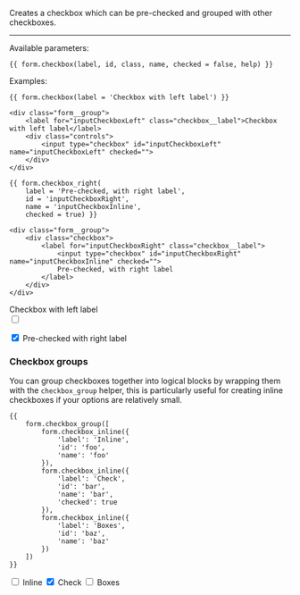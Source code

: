 Creates a checkbox which can be pre-checked and grouped with other checkboxes.

----

Available parameters:

    {{ form.checkbox(label, id, class, name, checked = false, help) }}

Examples:

    {{ form.checkbox(label = 'Checkbox with left label') }}

    <div class="form__group">
        <label for="inputCheckboxLeft" class="checkbox__label">Checkbox with left label</label>
        <div class="controls">
            <input type="checkbox" id="inputCheckboxLeft" name="inputCheckboxLeft" checked="">
        </div>
    </div>

    {{ form.checkbox_right(
        label = 'Pre-checked, with right label',
        id = 'inputCheckboxRight',
        name = 'inputCheckboxInline',
        checked = true) }}

    <div class="form__group">
        <div class="checkbox">
            <label for="inputCheckboxRight" class="checkbox__label">
                <input type="checkbox" id="inputCheckboxRight" name="inputCheckboxInline" checked="">
                Pre-checked, with right label
            </label>
        </div>
    </div>

<form class="form--horizontal">
<div class="form__group">
    <label class="checkbox__label">Checkbox with left label</label>
    <div class="controls">
        <input type="checkbox" />
    </div>
</div>
</form>

<form class="form--horizontal">
<div class="form__group">
    <div class="checkbox">
        <label for="inputCheckboxRight" class="checkbox__label">
            <input type="checkbox" id="inputCheckboxRight" name="inputCheckboxInline" checked="">
            Pre-checked with right label
        </label>
    </div>
</div>
</form>

### Checkbox groups

You can group checkboxes together into logical blocks by wrapping them with the `checkbox_group` helper, this is particularly useful for creating inline checkboxes if your options are relatively small.

```twig
{{
    form.checkbox_group([
        form.checkbox_inline({
            'label': 'Inline',
            'id': 'foo',
            'name': 'foo'
        }),
        form.checkbox_inline({
            'label': 'Check',
            'id': 'bar',
            'name': 'bar',
            'checked': true
        }),
        form.checkbox_inline({
            'label': 'Boxes',
            'id': 'baz',
            'name': 'baz'
        })
    ])
}}
```

<form class="form--horizontal">
<div class="form__group">
    <div class="checkbox">
        <label for="foo" class="checkbox--inline">
        <input type="checkbox" id="foo" name="foo" />
                Inline
        </label>
        <label for="bar" class="checkbox--inline">
        <input type="checkbox" id="bar" name="bar" checked="checked" />
                Check
        </label>
        <label for="baz" class="checkbox--inline">
        <input type="checkbox" id="baz" name="baz" />
                Boxes
        </label>
    </div>
</div>
</form>

